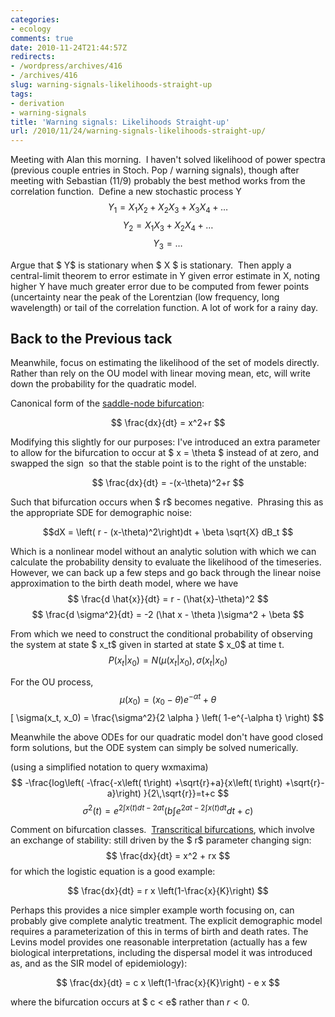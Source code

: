 ```yaml
---
categories:
- ecology
comments: true
date: 2010-11-24T21:44:57Z
redirects:
- /wordpress/archives/416
- /archives/416
slug: warning-signals-likelihoods-straight-up
tags:
- derivation
- warning-signals
title: 'Warning signals: Likelihoods Straight-up'
url: /2010/11/24/warning-signals-likelihoods-straight-up/
---
```


Meeting with Alan this morning.  I haven't solved likelihood of power spectra (previous couple entries in Stoch. Pop / warning signals), though after meeting with Sebastian (11/9) probably the best method works from the correlation function.  Define a new stochastic process Y
$$ Y_1 = X_1 X_2 + X_2 X_3 + X_3 X_4 + \ldots $$
$$ Y_2 = X_1 X_3 + X_2 X_4 + \ldots $$
$$ Y_3 = \ldots $$

Argue that $ Y$ is stationary when $ X $ is stationary.  Then apply a central-limit theorem to error estimate in Y given error estimate in X, noting higher Y have much greater error due to be computed from fewer points (uncertainty near the peak of the Lorentzian (low frequency, long wavelength) or tail of the correlation function. A lot of work for a rainy day.


## Back to the Previous tack


Meanwhile, focus on estimating the likelihood of the set of models directly.  Rather than rely on the OU model with linear moving mean, etc, will write down the probability for the quadratic model.

Canonical form of the [saddle-node bifurcation](http://en.wikipedia.org/wiki/Saddle-node_bifurcation):

$$ \frac{dx}{dt} = x^2+r $$

Modifying this slightly for our purposes: I've introduced an extra parameter to allow for the bifurcation to  occur at $ x = \theta $ instead of at zero, and swapped the sign  so that the stable point is to the right of the unstable:

$$ \frac{dx}{dt} = -(x-\theta)^2+r $$

Such that bifurcation occurs when $ r$ becomes negative.  Phrasing this as the appropriate SDE for demographic noise:

$$dX = \left( r - (x-\theta)^2\right)dt + \beta \sqrt{X} dB_t $$

Which is a nonlinear model without an analytic solution with which we can calculate the probability density to evaluate the likelihood of the timeseries.  However, we can back up a few steps and go back through the linear noise approximation to the birth death model, where we have
$$ \frac{d \hat{x}}{dt} = r - (\hat{x}-\theta)^2 $$
$$  \frac{d \sigma^2}{dt} = -2 (\hat x - \theta )\sigma^2 + \beta  $$

From which we need to construct the conditional probability of observing the system at state $ x_t$ given in started at state $ x_0$ at time t.
$$ P(x_t | x_0) = N(\mu(x_t | x_0), \sigma(x_t | x_0)  $$

For the OU process,
$$ \mu(x_0) = (x_0 - \theta) e^{-\alpha t} + \theta $$
\[ \sigma(x_t, x_0) = \frac{\sigma^2}{2 \alpha } \left( 1-e^{-\alpha t} \right)
$$

Meanwhile the above ODEs for our quadratic model don't have good closed form solutions, but the ODE system can simply  be solved numerically.

(using a simplified notation to query wxmaxima)
$$ -\frac{log\left( -\frac{-x\left( t\right) +\sqrt{r}+a}{x\left( t\right) +\sqrt{r}-a}\right) }{2\,\sqrt{r}}=t+c $$
$$ \sigma^2\left( t\right) =e^{2\int x\left( t\right) dt-2at}\left( b\int e^{2 a t - 2\int x \left( t \right) dt} dt+c\right)  $$

Comment on bifurcation classes.  [Transcritical bifurcations](http://en.wikipedia.org/wiki/Transcritical_bifurcation), which involve an exchange of stability: still driven by the $ r$ parameter changing sign:
$$
\frac{dx}{dt} = x^2 + rx
$$
for which the logistic equation is a good example:

$$
\frac{dx}{dt} = r x \left(1-\frac{x}{K}\right)
$$

Perhaps this provides a nice simpler example worth focusing on, can probably give complete analytic treatment.  The explicit demographic model requires a parameterization of this in terms of birth and death rates.  The Levins model provides one reasonable interpretation (actually has a few biological interpretations, including the dispersal model it was introduced as, and as the SIR model of epidemiology):

$$
\frac{dx}{dt} = c x \left(1-\frac{x}{K}\right) - e x
$$

where the bifurcation occurs at $ c < e$ rather than $r < 0$.
